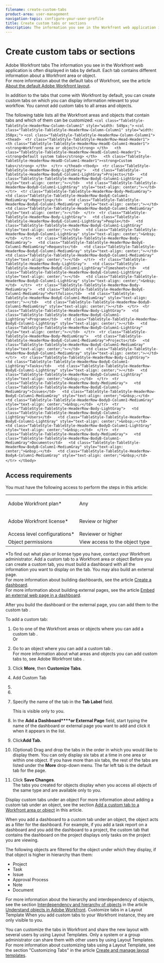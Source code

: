 ```yaml
---
filename: create-custom-tabs
product-area: user-management
navigation-topic: configure-your-user-profile
title: Create custom tabs or sections
description: The information you see in the Workfront web application is often displayed in tabs by default. Each tab contains different information about a Workfront area or object. For more information about the default tabs of Workfront, see the article About the default Adobe Workfront layout.
---
```


# Create custom tabs or sections

Adobe Workfront tabs The information you see in the Workfront web application is often displayed in tabs  by default. Each tab contains different information about a Workfront area or object.  
For more information about the default tabs of Workfront, see the article [About the default Adobe Workfront layout](../../../administration-and-setup/customize-workfront/use-layout-templates/about-the-default-wf-layout.md).

In addition to the tabs that come with Workfront by default, you can create custom tabs on which you can display information relevant to your workflow. You cannot add custom tabs to all areas and objects.

The following table lists all the Workfront areas and objects that contain tabs and which of them can be customized:
```<col class="TableStyle-TableStyle-HeaderRow-Column-Column1" style="width: 549px;">``` ```<col class="TableStyle-TableStyle-HeaderRow-Column-Column1" style="width: 358px;">``` ```<col class="TableStyle-TableStyle-HeaderRow-Column-Column1">``` ```<thead>  <tr class="TableStyle-TableStyle-HeaderRow-Head-Header1">   <th class="TableStyle-TableStyle-HeaderRow-HeadE-Column1-Header1"><strong>Workfront area or object</strong> </th>   <th class="TableStyle-TableStyle-HeaderRow-HeadE-Column1-Header1"><strong>Default system tabs</strong> </th>   <th class="TableStyle-TableStyle-HeaderRow-HeadD-Column1-Header1"><strong>Custom tabs</strong> </th>  </tr> </thead>``` ```<tbody>  <tr class="TableStyle-TableStyle-HeaderRow-Body-LightGray">   <td class="TableStyle-TableStyle-HeaderRow-BodyE-Column1-LightGray">Projects</td>   <td class="TableStyle-TableStyle-HeaderRow-BodyE-Column1-LightGray" style="text-align: center;">✓</td>   <td class="TableStyle-TableStyle-HeaderRow-BodyD-Column1-LightGray" style="text-align: center;">✓</td>  </tr>  <tr class="TableStyle-TableStyle-HeaderRow-Body-MediumGray">   <td class="TableStyle-TableStyle-HeaderRow-BodyE-Column1-MediumGray">Reporting</td>   <td class="TableStyle-TableStyle-HeaderRow-BodyE-Column1-MediumGray" style="text-align: center;">✓</td>   <td class="TableStyle-TableStyle-HeaderRow-BodyD-Column1-MediumGray" style="text-align: center;">✓</td>  </tr>  <tr class="TableStyle-TableStyle-HeaderRow-Body-LightGray">   <td class="TableStyle-TableStyle-HeaderRow-BodyE-Column1-LightGray">People</td>   <td class="TableStyle-TableStyle-HeaderRow-BodyE-Column1-LightGray" style="text-align: center;">✓</td>   <td class="TableStyle-TableStyle-HeaderRow-BodyD-Column1-LightGray" style="text-align: center;">&nbsp;</td>  </tr>  <tr class="TableStyle-TableStyle-HeaderRow-Body-MediumGray">   <td class="TableStyle-TableStyle-HeaderRow-BodyE-Column1-MediumGray">Requests</td>   <td class="TableStyle-TableStyle-HeaderRow-BodyE-Column1-MediumGray" style="text-align: center;">✓</td>   <td class="TableStyle-TableStyle-HeaderRow-BodyD-Column1-MediumGray" style="text-align: center;">✓</td>  </tr>  <tr class="TableStyle-TableStyle-HeaderRow-Body-LightGray">   <td class="TableStyle-TableStyle-HeaderRow-BodyE-Column1-LightGray">Timesheet</td>   <td class="TableStyle-TableStyle-HeaderRow-BodyE-Column1-LightGray" style="text-align: center;">✓</td>   <td class="TableStyle-TableStyle-HeaderRow-BodyD-Column1-LightGray" style="text-align: center;">&nbsp;</td>  </tr>  <tr class="TableStyle-TableStyle-HeaderRow-Body-MediumGray">   <td class="TableStyle-TableStyle-HeaderRow-BodyE-Column1-MediumGray">Portfolios</td>   <td class="TableStyle-TableStyle-HeaderRow-BodyE-Column1-MediumGray" style="text-align: center;">✓</td>   <td class="TableStyle-TableStyle-HeaderRow-BodyD-Column1-MediumGray" style="text-align: center;">✓</td>  </tr>  <tr class="TableStyle-TableStyle-HeaderRow-Body-LightGray">   <td class="TableStyle-TableStyle-HeaderRow-BodyE-Column1-LightGray">Programs</td>   <td class="TableStyle-TableStyle-HeaderRow-BodyE-Column1-LightGray" style="text-align: center;">✓</td>   <td class="TableStyle-TableStyle-HeaderRow-BodyD-Column1-LightGray" style="text-align: center;">✓</td>  </tr>  <tr class="TableStyle-TableStyle-HeaderRow-Body-MediumGray">   <td class="TableStyle-TableStyle-HeaderRow-BodyE-Column1-MediumGray">Projects</td>   <td class="TableStyle-TableStyle-HeaderRow-BodyE-Column1-MediumGray" style="text-align: center;">✓</td>   <td class="TableStyle-TableStyle-HeaderRow-BodyD-Column1-MediumGray" style="text-align: center;">✓</td>  </tr>  <tr class="TableStyle-TableStyle-HeaderRow-Body-LightGray">   <td class="TableStyle-TableStyle-HeaderRow-BodyE-Column1-LightGray">Tasks</td>   <td class="TableStyle-TableStyle-HeaderRow-BodyE-Column1-LightGray" style="text-align: center;">✓</td>   <td class="TableStyle-TableStyle-HeaderRow-BodyD-Column1-LightGray" style="text-align: center;">&nbsp;✓</td>  </tr>  <tr class="TableStyle-TableStyle-HeaderRow-Body-MediumGray">   <td class="TableStyle-TableStyle-HeaderRow-BodyE-Column1-MediumGray">Issues</td>   <td class="TableStyle-TableStyle-HeaderRow-BodyE-Column1-MediumGray" style="text-align: center;">&nbsp;✓</td>   <td class="TableStyle-TableStyle-HeaderRow-BodyD-Column1-MediumGray" style="text-align: center;">&nbsp;✓</td>  </tr>  <tr class="TableStyle-TableStyle-HeaderRow-Body-LightGray">   <td class="TableStyle-TableStyle-HeaderRow-BodyE-Column1-LightGray">Users</td>   <td class="TableStyle-TableStyle-HeaderRow-BodyE-Column1-LightGray" style="text-align: center;">&nbsp;✓</td>   <td class="TableStyle-TableStyle-HeaderRow-BodyD-Column1-LightGray" style="text-align: center;">&nbsp;✓</td>  </tr>  <tr class="TableStyle-TableStyle-HeaderRow-Body-MediumGray">   <td class="TableStyle-TableStyle-HeaderRow-BodyB-Column1-MediumGray">Documents</td>   <td class="TableStyle-TableStyle-HeaderRow-BodyB-Column1-MediumGray" style="text-align: center;">&nbsp;✓</td>   <td class="TableStyle-TableStyle-HeaderRow-BodyA-Column1-MediumGray" style="text-align: center;">&nbsp;</td>  </tr> </tbody>```  &nbsp;

## Access requirements

You must have the following access to perform the steps in this article:

<table cellspacing="0"> 
 <col> 
 </col> 
 <col> 
 </col> 
 <tbody> 
  <tr> 
   <td role="rowheader">Adobe Workfront plan*</td> 
   <td> <p>Any</p> </td> 
  </tr> 
  <tr> 
   <td role="rowheader">Adobe Workfront license*</td> 
   <td> <p>Review or higher</p> </td> 
  </tr> 
  <tr> 
   <td role="rowheader">Access level configurations*</td> 
   <td>Reviewer or higher</td> 
  </tr> 
  <tr> 
   <td role="rowheader">Object permissions</td> 
   <td>View access to the object type</td> 
  </tr> 
 </tbody> 
</table>

&#42;To find out what plan or license type you have, contact your Workfront administrator.
Add a custom tab to a Workfront area or object Before you can create a custom tab, you must build a dashboard with all the information you want to display on the tab. You may also build an external page.  
For more information about building dashboards, see the article [Create a dashboard](../../../reports-and-dashboards/dashboards/creating-and-managing-dashboards/create-dashboard.md).  
For more information about building external pages, see the article [Embed an external web page in a dashboard](../../../reports-and-dashboards/dashboards/creating-and-managing-dashboards/embed-external-web-page-dashboard.md).

After you build the dashboard or the external page, you can add them to the custom tab .

To add a custom tab:

1. Go to one of the Workfront areas or objects where you can add a custom tab .  
   Or
1. Go to an object where you can add a custom tab .  
   For more information about what areas and objects you can add custom tabs  to, see Adobe Workfront tabs .
1. Click **More**, then **Customize Tabs**.  

1. Add Custom Tab
1. 
1. 
1. Specify the name of the tab in the **Tab Label** field.

   This is visible only to you.&nbsp;

1. In the **Add a Dashboard****or External Page** field, start typing the name of the dashboard or external page you want to add and click it when it appears in the list.&nbsp;

1. Click**Add Tab.**&nbsp; 
1. (Optional) Drag and drop the tabs in the order in which you would like to display them.
   You can only display six tabs at a time in one area or within one object. If you have more than six tabs, the rest of the tabs are listed under the&nbsp;**More** drop-down menu. The far left tab is the default tab for the page. 

1. Click **Save Changes**.  
   The tabs you created for objects display when you access all objects of the same type and are available only to you.&nbsp;

Display custom tabs under an object For more information about adding a custom tab under an object, see the section [Add a custom tab to a Workfront area or object](#adding-a-custom-tab) in this article.

When you add a dashboard to a custom tab under an object, the object acts as a filter for the dashboard. For example, if you add a task report on a dashboard and you add the dashboard to a project, the custom tab that contains the dashboard on the project displays only tasks on the project you are viewing.&nbsp;

The following objects are filtered for the object under which they display, if that object is higher in hierarchy than them:

* Project
* Task
* Issue
* Approval Process
* Note
* Document

For more information about the hierarchy and interdependency of objects, see the section [Interdependency and hierarchy of objects](../../../workfront-basics/navigate-workfront/workfront-navigation/understand-objects.md#understanding-interdependency-and-hierarchy-of-objects) in the article [Understand objects in Adobe Workfront](../../../workfront-basics/navigate-workfront/workfront-navigation/understand-objects.md).
Customize tabs in a Layout Template When you add custom tabs to your Workfront instance, they are only visible to you.&nbsp;

You can customize the tabs in Workfront and share the new layout with several users by using Layout Templates. Only a system or a group administrator can share them with other users by using Layout Templates.&nbsp;
For more information about customizing tabs using a Layout Template, see the section "Customizing Tabs" in the article [Create and manage layout templates](../../../administration-and-setup/customize-workfront/use-layout-templates/create-and-manage-layout-templates.md).  
